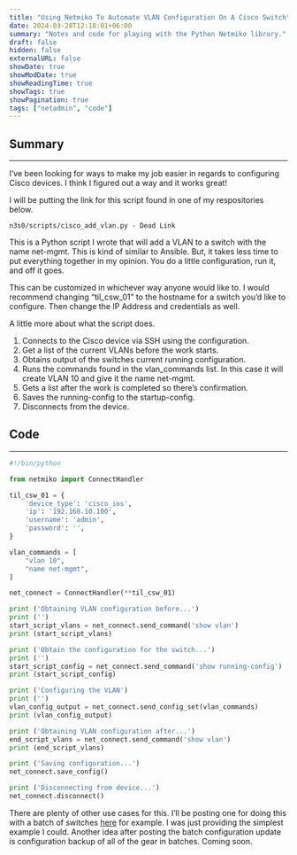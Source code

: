 ```yaml
---
title: "Using Netmiko To Automate VLAN Configuration On A Cisco Switch"
date: 2024-03-28T12:18:01+06:00
summary: "Notes and code for playing with the Python Netmiko library."
draft: false
hidden: false
externalURL: false
showDate: true
showModDate: true
showReadingTime: true
showTags: true
showPagination: true
tags: ["netadmin", "code"]
---
```


## Summary
---

I’ve been looking for ways to make my job easier in regards to configuring Cisco devices. I think I figured out a way and it works great!

I will be putting the link for this script found in one of my respositories below.

    n3s0/scripts/cisco_add_vlan.py - Dead Link

This is a Python script I wrote that will add a VLAN to a switch with the name net-mgmt. This is kind of similar to Ansible. But, it takes less time to put everything together in my opinion. You do a little configuration, run it, and off it goes.

This can be customized in whichever way anyone would like to. I would recommend changing “til_csw_01” to the hostname for a switch you’d like to configure. Then change the IP Address and credentials as well.

A little more about what the script does.

1. Connects to the Cisco device via SSH using the configuration.
2. Get a list of the current VLANs before the work starts.
3. Obtains output of the switches current running configuration.
4. Runs the commands found in the vlan_commands list. In this case it will create VLAN 10 and give it the name net-mgmt.
5. Gets a list after the work is completed so there’s confirmation.
6. Saves the running-config to the startup-config.
7. Disconnects from the device.

## Code
---

```python
#!/bin/python

from netmiko import ConnectHandler

til_csw_01 = {
    'device_type': 'cisco_ios',
    'ip': '192.168.10.100',
    'username': 'admin',
    'password': '',
}

vlan_commands = [
    "vlan 10",
    "name net-mgmt",
]

net_connect = ConnectHandler(**til_csw_01)

print ('Obtaining VLAN configuration before...')
print ('')
start_script_vlans = net_connect.send_command('show vlan')
print (start_script_vlans)

print ('Obtain the configuration for the switch...')
print ('')
start_script_config = net_connect.send_command('show running-config')
print (start_script_config)

print ('Configuring the VLAN')
print ('')
vlan_config_output = net_connect.send_config_set(vlan_commands)
print (vlan_config_output)

print ('Obtaining VLAN configuration after...')
end_script_vlans = net_connect.send_command('show vlan')
print (end_script_vlans)

print ('Saving configuration...')
net_connect.save_config()

print ('Disconnecting from device...')
net_connect.disconnect()
```

There are plenty of other use cases for this. I’ll be posting one for 
doing this with a batch of switches 
[here](https://notes.n3s0.tech/posts/20240401112801/) for example. I was 
just providing the simplest example I could. Another idea after posting 
the batch configuration update is configuration backup of all of the gear 
in batches. Coming soon.